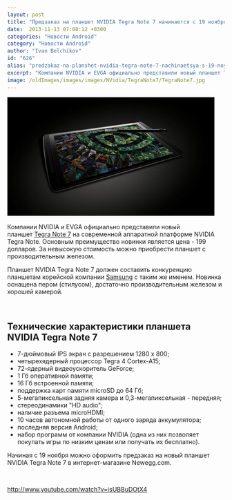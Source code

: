 ```yaml
---
layout: post
title: "Предзаказ на планшет NVIDIA Tegra Note 7 начинается с 19 ноября"
date:  2013-11-13 07:08:12 +0300
categories: "Новости Android"
category: "Новости Android"
author: "Ivan Belchikov"
id: "626"
alias: "predzakaz-na-planshet-nvidia-tegra-note-7-nachinaetsya-s-19-noyabrya"
excerpt: "Компании NVIDIA и EVGA официально представили новый планшет Tegra Note 7 на современной аппаратной платформе NVIDIA Tegra Note. Основным преимущество новинки является цена - 199 долларов. За невысокую стоимость можно приобрести планшет с производительным железом."
image: /oldImages/images/images/NVidia/TegraNote7/TegraNote7.jpg
---
```

<img src="/oldImages/images/images/NVidia/TegraNote7/TegraNote7.jpg" alt="Планшет Tegra Note 7" />

Компании NVIDIA и EVGA официально представили новый планшет <a href="index.php?option=com_content&amp;view=article&amp;id=517&amp;catid=8&amp;Itemid=102">Tegra Note 7</a> на современной аппаратной платформе NVIDIA Tegra Note. Основным преимущество новинки является цена - 199 долларов. За невысокую стоимость можно приобрести планшет с производительным железом.


Планшет NVIDIA Tegra Note 7 должен составить конкуренцию планшетам корейской компании <a href="index.php?option=com_content&amp;view=article&amp;id=295&amp;catid=8&amp;Itemid=102">Samsung</a> c таким же именем. Новинка оснащена пером (стилусом), достаточно производительным железом и хорошей камерой.

 

<h2>Технические характеристики планшета NVIDIA Tegra Note 7</h2>
<ul>
<li>7-дюймовый IPS экран с разрешением 1280 x 800;</li>
<li>четырехядерный процессор Tegra 4 Cortex-A15;</li>
<li>72-ядерный видеоускоритель GeForce;</li>
<li>1 Гб оперативной памяти;</li>
<li>16 Гб встроенной памяти;</li>
<li>поддержка карт памяти microSD до 64 Гб;</li>
<li>5-мегапиксельная задняя камера и 0,3-мегапиксельная - передняя;</li>
<li>стереодинамики "HD audio";</li>
<li>наличие разъема microHDMI;</li>
<li>10 часов автономной работы от одного заряда аккумулятора;</li>
<li>последняя версия Android;</li>
<li>набор программ от компании NVIDIA (одна из них позволяет покупать игры по низким ценам или получать их бесплатно).</li>
</ul>
Начиная с 19 ноября можно оформить предзаказ на новый планшет NVIDIA Tegra Note 7 в интернет-магазине Newegg.com.

 

http://www.youtube.com/watch?v=isUBBuDOtX4

 
